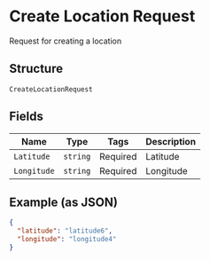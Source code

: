 
# Create Location Request

Request for creating a location

## Structure

`CreateLocationRequest`

## Fields

| Name | Type | Tags | Description |
|  --- | --- | --- | --- |
| `Latitude` | `string` | Required | Latitude |
| `Longitude` | `string` | Required | Longitude |

## Example (as JSON)

```json
{
  "latitude": "latitude6",
  "longitude": "longitude4"
}
```

